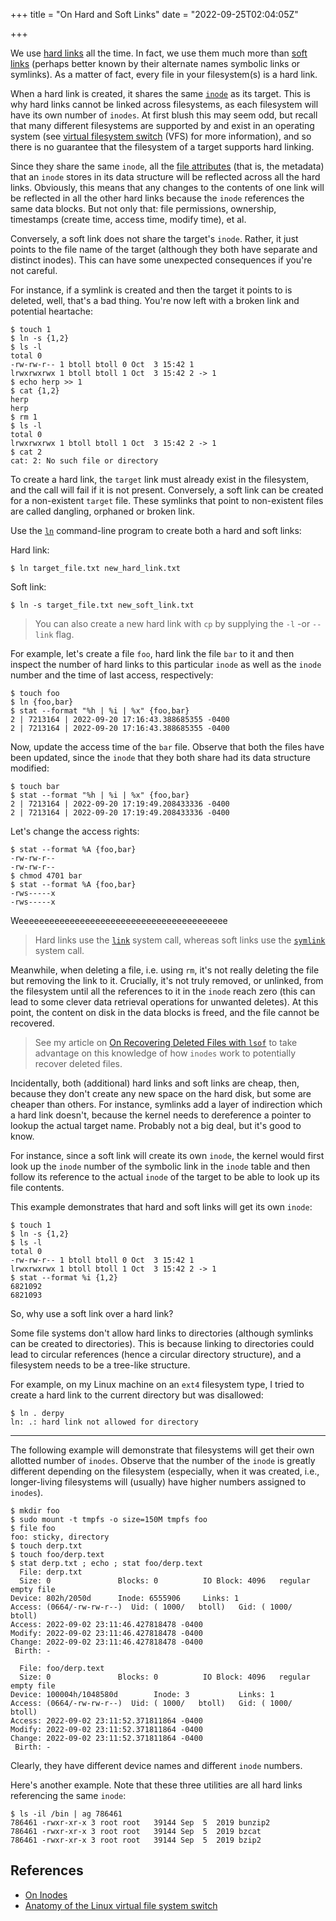 +++
title = "On Hard and Soft Links"
date = "2022-09-25T02:04:05Z"

+++

We use [hard links] all the time.  In fact, we use them much more than [soft links] (perhaps better known by their alternate names symbolic links or symlinks).  As a matter of fact, every file in your filesystem(s) is a hard link.

When a hard link is created, it shares the same [`inode`] as its target.  This is why hard links cannot be linked across filesystems, as each filesystem will have its own number of `inodes`.  At first blush this may seem odd, but recall that many different filesystems are supported by and exist in an operating system (see [virtual filesystem switch] (VFS) for more information), and so there is no guarantee that the filesystem of a target supports hard linking.

Since they share the same `inode`, all the [file attributes] (that is, the metadata) that an `inode` stores in its data structure will be reflected across all the hard links.  Obviously, this means that any changes to the contents of one link will be reflected in all the other hard links because the `inode` references the same data blocks.  But not only that: file permissions, ownership, timestamps (create time, access time, modify time), et al.

Conversely, a soft link does not share the target's `inode`.  Rather, it just points to the file name of the target (although they both have separate and distinct inodes).  This can have some unexpected consequences if you're not careful.

For instance, if a symlink is created and then the target it points to is deleted, well, that's a bad thing.  You're now left with a broken link and potential heartache:

```
$ touch 1
$ ln -s {1,2}
$ ls -l
total 0
-rw-rw-r-- 1 btoll btoll 0 Oct  3 15:42 1
lrwxrwxrwx 1 btoll btoll 1 Oct  3 15:42 2 -> 1
$ echo herp >> 1
$ cat {1,2}
herp
herp
$ rm 1
$ ls -l
total 0
lrwxrwxrwx 1 btoll btoll 1 Oct  3 15:42 2 -> 1
$ cat 2
cat: 2: No such file or directory
```

To create a hard link, the `target` link must already exist in the filesystem, and the call will fail if it is not present.  Conversely, a soft link can be created for a non-existent `target` file.  These symlinks that point to non-existent files are called dangling, orphaned or broken link.

Use the [`ln`] command-line program to create both a hard and soft links:

Hard link:

```
$ ln target_file.txt new_hard_link.txt
```

Soft link:

```
$ ln -s target_file.txt new_soft_link.txt
```

> You can also create a new hard link with `cp` by supplying the `-l` -or `--link` flag.

For example, let's create a file `foo`, hard link the file `bar` to it and then inspect the number of hard links to this particular `inode` as well as the `inode` number and the time of last access, respectively:

```
$ touch foo
$ ln {foo,bar}
$ stat --format "%h | %i | %x" {foo,bar}
2 | 7213164 | 2022-09-20 17:16:43.388685355 -0400
2 | 7213164 | 2022-09-20 17:16:43.388685355 -0400
```

Now, update the access time of the `bar` file.  Observe that both the files have been updated, since the `inode` that they both share had its data structure modified:

```
$ touch bar
$ stat --format "%h | %i | %x" {foo,bar}
2 | 7213164 | 2022-09-20 17:19:49.208433336 -0400
2 | 7213164 | 2022-09-20 17:19:49.208433336 -0400
```

Let's change the access rights:

```
$ stat --format %A {foo,bar}
-rw-rw-r--
-rw-rw-r--
$ chmod 4701 bar
$ stat --format %A {foo,bar}
-rws-----x
-rws-----x
```

Weeeeeeeeeeeeeeeeeeeeeeeeeeeeeeeeeeeeeeeee

> Hard links use the [`link`] system call, whereas soft links use the [`symlink`] system call.

Meanwhile, when deleting a file, i.e. using `rm`, it's not really deleting the file but removing the link to it.  Crucially, it's not truly removed, or unlinked, from the filesystem until all the references to it in the `inode` reach zero (this can lead to some clever data retrieval operations for unwanted deletes).  At this point, the content on disk in the data blocks is freed, and the file cannot be recovered.

> See my article on [On Recovering Deleted Files with `lsof`] to take advantage on this knowledge of how `inodes` work to potentially recover deleted files.

Incidentally, both (additional) hard links and soft links are cheap, then, because they don't create any new space on the hard disk, but some are cheaper than others.  For instance, symlinks add a layer of indirection which a hard link doesn't, because the kernel needs to dereference a pointer to lookup the actual target name.  Probably not a big deal, but it's good to know.

For instance, since a soft link will create its own `inode`, the kernel would first look up the `inode` number of the symbolic link in the `inode` table and then follow its reference to the actual `inode` of the target to be able to look up its file contents.

This example demonstrates that hard and soft links will get its own `inode`:

```
$ touch 1
$ ln -s {1,2}
$ ls -l
total 0
-rw-rw-r-- 1 btoll btoll 0 Oct  3 15:42 1
lrwxrwxrwx 1 btoll btoll 1 Oct  3 15:42 2 -> 1
$ stat --format %i {1,2}
6821092
6821093
```

So, why use a soft link over a hard link?

Some file systems don't allow hard links to directories (although symlinks can be created to directories).  This is because linking to directories could lead to circular references (hence a circular directory structure), and a filesystem needs to be a tree-like structure.

For example, on my Linux machine on an `ext4` filesystem type, I tried to create a hard link to the current directory but was disallowed:

```
$ ln . derpy
ln: .: hard link not allowed for directory
```

---

The following example will demonstrate that filesystems will get their own allotted number of `inodes`.  Observe that the number of the `inode` is greatly different depending on the filesystem (especially, when it was created, i.e., longer-living filesystems will (usually) have higher numbers assigned to `inodes`).

```
$ mkdir foo
$ sudo mount -t tmpfs -o size=150M tmpfs foo
$ file foo
foo: sticky, directory
$ touch derp.txt
$ touch foo/derp.text
$ stat derp.txt ; echo ; stat foo/derp.text
  File: derp.txt
  Size: 0               Blocks: 0          IO Block: 4096   regular empty file
Device: 802h/2050d      Inode: 6555906     Links: 1
Access: (0664/-rw-rw-r--)  Uid: ( 1000/   btoll)   Gid: ( 1000/   btoll)
Access: 2022-09-02 23:11:46.427818478 -0400
Modify: 2022-09-02 23:11:46.427818478 -0400
Change: 2022-09-02 23:11:46.427818478 -0400
 Birth: -

  File: foo/derp.text
  Size: 0               Blocks: 0          IO Block: 4096   regular empty file
Device: 100004h/1048580d        Inode: 3           Links: 1
Access: (0664/-rw-rw-r--)  Uid: ( 1000/   btoll)   Gid: ( 1000/   btoll)
Access: 2022-09-02 23:11:52.371811864 -0400
Modify: 2022-09-02 23:11:52.371811864 -0400
Change: 2022-09-02 23:11:52.371811864 -0400
 Birth: -
```

Clearly, they have different device names and different `inode` numbers.

Here's another example.  Note that these three utilities are all hard links referencing the same `inode`:

```
$ ls -il /bin | ag 786461
786461 -rwxr-xr-x 3 root root   39144 Sep  5  2019 bunzip2
786461 -rwxr-xr-x 3 root root   39144 Sep  5  2019 bzcat
786461 -rwxr-xr-x 3 root root   39144 Sep  5  2019 bzip2
```

## References

- [On Inodes](/2019/11/19/on-inodes/)
- [Anatomy of the Linux virtual file system switch](https://developer.ibm.com/tutorials/l-virtual-filesystem-switch/)

[hard links]: https://en.wikipedia.org/wiki/Hard_link
[soft links]: https://en.wikipedia.org/wiki/Symbolic_link
[`inode`]: https://en.wikipedia.org/wiki/Inode
[virtual filesystem switch]: https://en.wikipedia.org/wiki/Virtual_file_system
[file attributes]: https://en.wikipedia.org/wiki/File_attribute
[`link`]: https://man7.org/linux/man-pages/man2/link.2.html
[`symlink`]: https://man7.org/linux/man-pages/man2/symlink.2.html
[`ln`]: https://www.man7.org/linux/man-pages/man1/ln.1.html
[On Recovering Deleted Files with `lsof`]: /2022/08/29/on-recovering-deleted-files-with-lsof/

